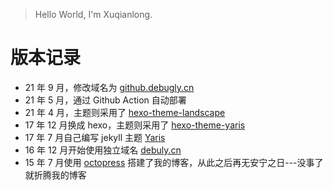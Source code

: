 > Hello World, I'm Xuqianlong.

# 版本记录

- 21 年 9 月，修改域名为 [github.debugly.cn](github.debugly.cn)
- 21 年 5 月，通过 Github Action 自动部署
- 21 年 4 月，主题则采用了 [hexo-theme-landscape](https://github.com/debugly/hexo-theme-landscape/)
- 17 年 12 月换成 hexo，主题则采用了 [hexo-theme-yaris](https://github.com/debugly/hexo-theme-yaris)
- 17 年 7 月自己编写 jekyll 主题 [Yaris](https://github.com/debugly/Yaris)
- 16 年 12 月开始使用独立域名 [debuly.cn](debuly.cn)
- 15 年 7 月使用 [octopress](http://www.octopress.org/) 搭建了我的博客，从此之后再无安宁之日---没事了就折腾我的博客